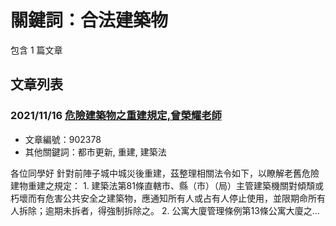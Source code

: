 # 關鍵詞：合法建築物

包含 1 篇文章

## 文章列表

### 2021/11/16 [危險建築物之重建規定,曾榮耀老師](../../articles/902378_%E5%8D%B1%E9%9A%AA%E5%BB%BA%E7%AF%89%E7%89%A9%E4%B9%8B%E9%87%8D%E5%BB%BA%E8%A6%8F%E5%AE%9A%2C%E6%9B%BE%E6%A6%AE%E8%80%80%E8%80%81%E5%B8%AB.md)
- 文章編號：902378
- 其他關鍵詞：都市更新, 重建, 建築法

各位同學好 針對前陣子城中城災後重建，茲整理相關法令如下，以瞭解老舊危險建物重建之規定： 1. 建築法第81條直轄市、縣（市）（局）主管建築機關對傾頹或朽壞而有危害公共安全之建築物，應通知所有人或占有人停止使用，並限期命所有人拆除；逾期未拆者，得強制拆除之。 2. 公寓大廈管理條例第13條公寓大廈之...
